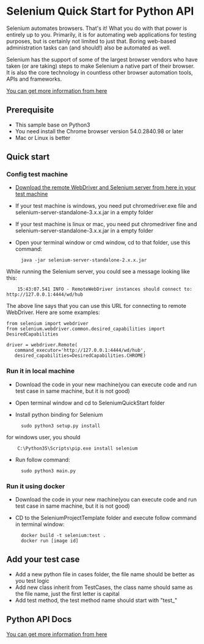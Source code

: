 # Selenium Quick Start for Python API

Selenium automates browsers. That's it! What you do with that power is entirely up to you. Primarily, it is for automating web applications for testing purposes, but is certainly not limited to just that. Boring web-based administration tasks can (and should!) also be automated as well.

Selenium has the support of some of the largest browser vendors who have taken (or are taking) steps to make Selenium a native part of their browser. It is also the core technology in countless other browser automation tools, APIs and frameworks.

[You can get more information from here](http://selenium-python.readthedocs.io/)

## Prerequisite
* This sample base on Python3
* You need install the Chrome browser version 54.0.2840.98  or later
* Mac or Linux is better

## Quick start
### Config test machine
* [Download the remote WebDriver and Selenium server from here in your test machine](https://github.com/tingxin/SeleniumQuickStart/tree/master/resource)
* If your test machine is windows, you need put chromedriver.exe file and selenium-server-standalone-3.x.x.jar in a  empty folder
* If your test machine is linux or mac, you need put chromedriver fine and selenium-server-standalone-3.x.x.jar in a  empty folder
* Open your terminal window or cmd window, cd to that folder, use this command:
    
        java -jar selenium-server-standalone-2.x.x.jar
While running the Selenium server, you could see a message looking like this:
        
        15:43:07.541 INFO - RemoteWebDriver instances should connect to: http://127.0.0.1:4444/wd/hub
The above line says that you can use this URL for connecting to remote WebDriver. Here are some examples:
    
    from selenium import webdriver
    from selenium.webdriver.common.desired_capabilities import DesiredCapabilities
    
    driver = webdriver.Remote(
       command_executor='http://127.0.0.1:4444/wd/hub',
       desired_capabilities=DesiredCapabilities.CHROME)

### Run it in local machine
* Download the code in your new machine(you can execute code and run test case in same machine, but it is not good)
* Open terminal window and cd to SeleniumQuickStart folder
* Install python binding for Selenium
    
        sudo python3 setup.py install

for windows user, you should
    
        C:\Python35\Scripts\pip.exe install selenium
        
* Run follow command:
    
        sudo python3 main.py

### Run it using docker
* Download the code in your new machine(you can execute code and run test case in same machine, but it is not good)
* CD to the SeleniumProjectTemplate folder and execute follow command in terminal window:
    
        docker build -t selenium:test .
        docker run [image id]
      
## Add your test case
* Add a new python file in cases folder, the file name should be better as you test logic
* Add new class inherit from TestCases, the class name should same as the file name, just the first letter is capital
* Add test method, the test method name should start with "test_"

## Python API Docs
[You can get more information from here](http://selenium-python.readthedocs.io/)
    
